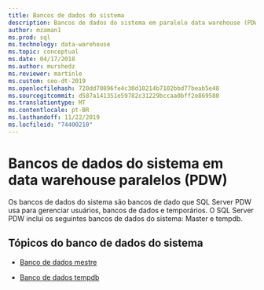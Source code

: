```yaml
---
title: Bancos de dados do sistema
description: Bancos de dados do sistema em paralelo data warehouse (PDW).
author: mzaman1
ms.prod: sql
ms.technology: data-warehouse
ms.topic: conceptual
ms.date: 04/17/2018
ms.author: murshedz
ms.reviewer: martinle
ms.custom: seo-dt-2019
ms.openlocfilehash: 720dd70896fe4c30d10214b7102bbd77beab5e48
ms.sourcegitcommit: d587a141351e59782c31229bccaa0bff2e869580
ms.translationtype: MT
ms.contentlocale: pt-BR
ms.lasthandoff: 11/22/2019
ms.locfileid: "74400210"
---
```

# <a name="system-databases-in-parallel-data-warehouse-pdw"></a>Bancos de dados do sistema em data warehouse paralelos (PDW)
Os bancos de dados do sistema são bancos de dado que SQL Server PDW usa para gerenciar usuários, bancos de dados e temporários. O SQL Server PDW inclui os seguintes bancos de dados do sistema: Master e tempdb.  
  
## <a name="system-database-topics"></a>Tópicos do banco de dados do sistema  
  
-   [Banco de dados mestre](master-database.md)  
  
-   [Banco de dados tempdb](tempdb-database.md)  
  
<!-- MISSING LINKS 
## See Also  
[Common Metadata Query Examples &#40;SQL Server PDW&#41;](../sqlpdw/common-metadata-query-examples-sql-server-pdw.md)  
-->
  
